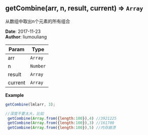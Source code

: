 ## getCombine(arr, n, result, current) ⇒ <code>Array</code>
<p>从数组中取出n个元素的所有组合</p>

**Date**: 2017-11-23  
**Author**: liumouliang  

| Param | Type |
| --- | --- |
| arr | <code>Array</code> | 
| n | <code>Number</code> | 
| result | <code>Array</code> | 
| current | <code>Array</code> | 

**Example**  
```javascript
getCombine(lmlarr, 3);

//深度不要太大，比如
 getCombine(Array.from({length:100}),4) //3921225
 getCombine(Array.from({length:100}),3) //161700
 getCombine(Array.from({length:100}),5) //内存崩溃
```
